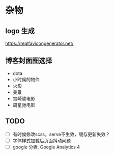 # 杂物

## logo 生成

https://realfavicongenerator.net/

## 博客封面图选择

- dota
- 小时候的物件
- 火影
- 美景
- 宫崎骏电影
- 周星驰电影

## TODO

- [ ] 有时候修改scss，serve不生效，缓存更新失效？
- [ ] 字体样式加载后页面抖动问题
- [ ] google 分析, Google Analytics 4
